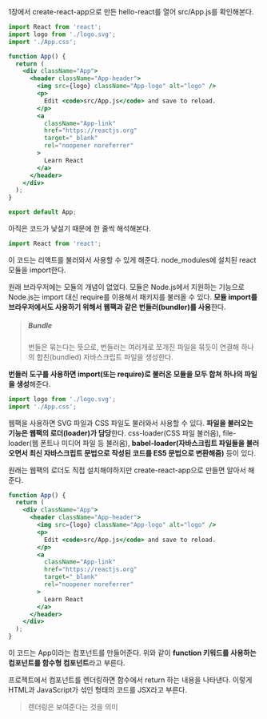 1장에서 create-react-app으로 만든 hello-react를 열어 src/App.js를 확인해본다.

```jsx
import React from 'react';
import logo from './logo.svg';
import './App.css';

function App() {
  return (
    <div className="App">
      <header className="App-header">
        <img src={logo} className="App-logo" alt="logo" />
        <p>
          Edit <code>src/App.js</code> and save to reload.
        </p>
        <a
          className="App-link"
          href="https://reactjs.org"
          target="_blank"
          rel="noopener noreferrer"
        >
          Learn React
        </a>
      </header>
    </div>
  );
}

export default App;
```

아직은 코드가 낯설기 때문에 한 줄씩 해석해본다.

```javascript
import React from 'react';
```

이 코드는 리액트를 불러와서 사용할 수 있게 해준다. node_modules에 설치된 react 모듈을 import한다.

원래 브라우저에는 모듈의 개념이 없었다. 모듈은 Node.js에서 지원하는 기능으로 Node.js는 import 대신 require를 이용해서 패키지를 불러올 수 있다. **모듈 import를 브라우저에서도 사용하기 위해서 웹팩과 같은 번들러(bundler)를 사용**한다.

> ##### Bundle
>
> 번들은 묶는다는 뜻으로, 번들러는 여러개로 쪼개진 파일을 묶듯이 연결해 하나의 합친(bundled) 자바스크립트 파일을 생성한다.

**번들러 도구를 사용하면 import(또는 require)로 불러온 모듈을 모두 합쳐 하나의 파일을 생성**해준다.

```javascript
import logo from './logo.svg';
import './App.css';
```

웹팩을 사용하면 SVG 파일과 CSS 파일도 불러와서 사용할 수 있다. **파일을 불러오는 기능은 웹팩의 로더(loader)가 담당**한다. css-loader(CSS 파일 불러옴), file-loader(웹 폰트나 미디어 파일 등 불러옴), **babel-loader(자바스크립트 파일들을 불러오면서 최신 자바스크립트 문법으로 작성된 코드를 ES5 문법으로 변환해줌)** 등이 있다.

원래는 웹팩의 로더도 직접 설치해야하지만 create-react-app으로 만들면 알아서 해준다.

```jsx
function App() {
  return (
    <div className="App">
      <header className="App-header">
        <img src={logo} className="App-logo" alt="logo" />
        <p>
          Edit <code>src/App.js</code> and save to reload.
        </p>
        <a
          className="App-link"
          href="https://reactjs.org"
          target="_blank"
          rel="noopener noreferrer"
        >
          Learn React
        </a>
      </header>
    </div>
  );
}
```

이 코드는 App이라는 컴포넌트를 만들어준다. 위와 같이 **function 키워드를 사용하는 컴포넌트를 함수형 컴포넌트**라고 부른다.

프로젝트에서 컴포넌트를 렌더링하면 함수에서 return 하는 내용을 나타낸다. 이렇게 HTML과 JavaScript가 섞인 형태의 코드를 JSX라고 부른다.

> 렌더링은 보여준다는 것을 의미

